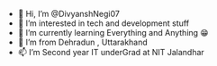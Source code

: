 - 👋 Hi, I’m @DivyanshNegi07
- 👀 I’m interested in tech and development stuff
- 🌱 I’m currently learning Everything and Anything 😁
- 💞️ I’m from Dehradun , Uttarakhand
- 📫 I’m Second year IT underGrad at NIT Jalandhar

<!---
DivyanshNegi07/DivyanshNegi07 is a ✨ special ✨ repository because its `README.md` (this file) appears on your GitHub profile.
You can click the Preview link to take a look at your changes.
--->
